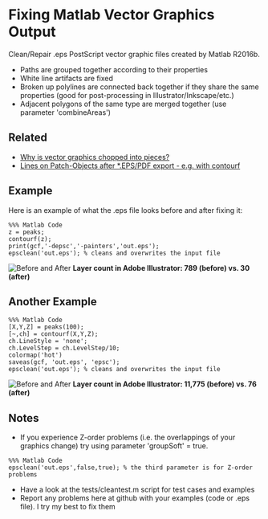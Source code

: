 # Fixing Matlab Vector Graphics Output
Clean/Repair .eps PostScript vector graphic files created by Matlab R2016b.
* Paths are grouped together according to their properties
* White line artifacts are fixed
* Broken up polylines are connected back together if they share the same properties (good for post-processing in Illustrator/Inkscape/etc.)
* Adjacent polygons of the same type are merged together (use parameter 'combineAreas')

## Related

* [Why is vector graphics chopped into pieces?](https://de.mathworks.com/matlabcentral/answers/290313-why-is-vector-graphics-chopped-into-pieces)
* [Lines on Patch-Objects after *.EPS/PDF export - e.g. with contourf](https://github.com/altmany/export_fig/issues/44)

## Example

Here is an example of what the .eps file looks before and after fixing it:

```
%%% Matlab Code
z = peaks;
contourf(z);
print(gcf,'-depsc','-painters','out.eps');
epsclean('out.eps'); % cleans and overwrites the input file
```

![Before and After](http://i.imgur.com/NRCnQiH.png)
**Layer count in Adobe Illustrator: 789 (before) vs. 30 (after)**

## Another Example

```
%%% Matlab Code
[X,Y,Z] = peaks(100);
[~,ch] = contourf(X,Y,Z);
ch.LineStyle = 'none';
ch.LevelStep = ch.LevelStep/10;
colormap('hot')
saveas(gcf, 'out.eps', 'epsc');
epsclean('out.eps'); % cleans and overwrites the input file
```

![Before and After](http://i.imgur.com/ag8LV7i.png)
**Layer count in Adobe Illustrator: 11,775 (before) vs. 76 (after)**

## Notes

* If you experience Z-order problems (i.e. the overlappings of your graphics change) try using parameter 'groupSoft' = true.
```
%%% Matlab Code
epsclean('out.eps',false,true); % the third parameter is for Z-order problems
```

* Have a look at the tests/cleantest.m script for test cases and examples
* Report any problems here at github with your examples (code or .eps file). I try my best to fix them
